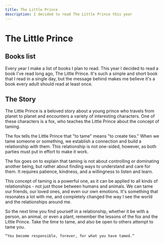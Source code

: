 ```yaml
---
title: The Little Prince
description: I decided to read The Little Prince this year
---
```


# The Little Prince


## Books list
Every year I make a list of books I plan to read. This year I decided to read a book I've read long ago, The Little Prince.
It's such a simple and short book that I read in a single day, but the message behind makes me believe it's a book every adult should read at least once.

## The Story
The Little Prince is a beloved story about a young prince who travels from planet to planet and encounters a variety of interesting characters. One of these characters is a fox, who teaches the Little Prince about the concept of taming.

The fox tells the Little Prince that "to tame" means "to create ties." When we tame someone or something, we establish a connection and build a relationship with them. This relationship is not one-sided, however, as both parties must put in effort to make it work.

The fox goes on to explain that taming is not about controlling or dominating another being, but rather about finding ways to understand and care for them. It requires patience, kindness, and a willingness to listen and learn.

This concept of taming is a powerful one, as it can be applied to all kinds of relationships - not just those between humans and animals. We can tame our friends, our loved ones, and even our own emotions.
It's something that resonates a lot with me, and completely changed the way I see the world and the relationships around me.

So the next time you find yourself in a relationship, whether it be with a person, an animal, or even a plant, remember the lessons of the fox and the Little Prince. Take the time to tame, and also be open to others attempt to tame you.

`“You become responsible, forever, for what you have tamed.”`
